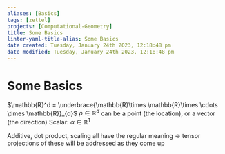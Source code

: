 ```yaml
---
aliases: [Basics]
tags: [zettel]
projects: [Computational-Geometry]
title: Some Basics
linter-yaml-title-alias: Some Basics 
date created: Tuesday, January 24th 2023, 12:18:48 pm
date modified: Tuesday, January 24th 2023, 12:18:48 pm
---
```


# Some Basics

$\mathbb{R}^d = \underbrace{\mathbb{R}\times \mathbb{R}\times \cdots \times \mathbb{R}}_{d}$
$\rho \in \mathbb{R}^d$ can be a point (the location), or a vector (the direction)
Scalar: $\alpha \in \mathbb{R}^1$ 

Additive, dot product, scaling all have the regular meaning -> tensor projections of these will be addressed as they come up
